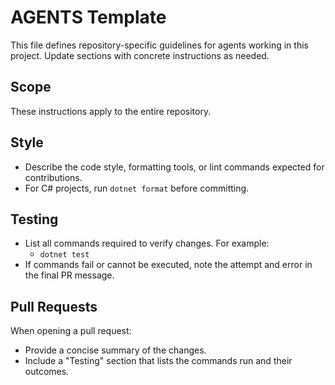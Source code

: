 # AGENTS Template

This file defines repository-specific guidelines for agents working in this project. Update sections with concrete instructions as needed.

## Scope

These instructions apply to the entire repository.

## Style

- Describe the code style, formatting tools, or lint commands expected for contributions.
- For C# projects, run `dotnet format` before committing.

## Testing

- List all commands required to verify changes. For example:
  - `dotnet test`
- If commands fail or cannot be executed, note the attempt and error in the final PR message.

## Pull Requests

When opening a pull request:

- Provide a concise summary of the changes.
- Include a "Testing" section that lists the commands run and their outcomes.

